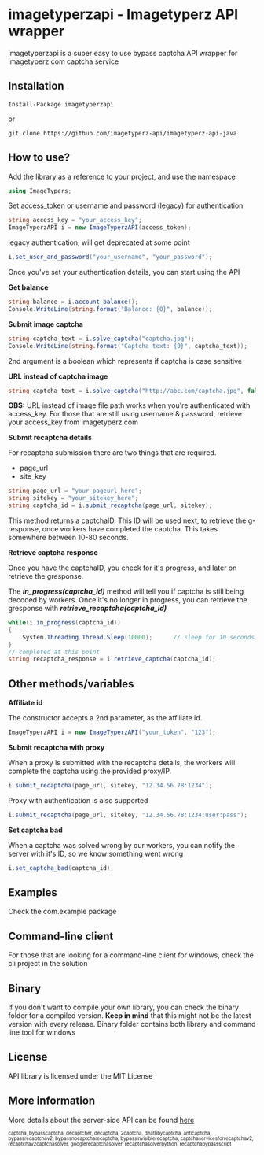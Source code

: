 imagetyperzapi - Imagetyperz API wrapper
=========================================
imagetyperzapi is a super easy to use bypass captcha API wrapper for imagetyperz.com captcha service

## Installation

    Install-Package imagetyperzapi

or

    git clone https://github.com/imagetyperz-api/imagetyperz-api-java

## How to use?

Add the library as a reference to your project, and use the namespace

``` csharp
using ImageTypers;
```
Set access_token or username and password (legacy) for authentication

``` csharp
string access_key = "your_access_key";
ImageTyperzAPI i = new ImageTyperzAPI(access_token);
```
legacy authentication, will get deprecated at some point
``` csharp
i.set_user_and_password("your_username", "your_password");
```
Once you've set your authentication details, you can start using the API

**Get balance**

``` csharp
string balance = i.account_balance();
Console.WriteLine(string.format("Balance: {0}", balance));
```

**Submit image captcha**

``` csharp
string captcha_text = i.solve_captcha("captcha.jpg");
Console.WriteLine(string.format("Captcha text: {0}", captcha_text));
```
2nd argument is a boolean which represents if captcha is case sensitive

**URL instead of captcha image**
``` csharp
string captcha_text = i.solve_captcha("http://abc.com/captcha.jpg", false);
```
**OBS:** URL instead of image file path works when you're authenticated with access_key.
 For those that are still using username & password, retrieve your access_key from 
 imagetyperz.com

**Submit recaptcha details**

For recaptcha submission there are two things that are required.
- page_url
- site_key
``` csharp
string page_url = "your_pageurl_here";
string sitekey = "your_sitekey_here";
string captcha_id = i.submit_recaptcha(page_url, sitekey);
```
This method returns a captchaID. This ID will be used next, to retrieve the g-response, once workers have
completed the captcha. This takes somewhere between 10-80 seconds.

**Retrieve captcha response**

Once you have the captchaID, you check for it's progress, and later on retrieve the gresponse.

The ***in_progress(captcha_id)*** method will tell you if captcha is still being decoded by workers.
Once it's no longer in progress, you can retrieve the gresponse with ***retrieve_recaptcha(captcha_id)***

``` csharp
while(i.in_progress(captcha_id))
{
    System.Threading.Thread.Sleep(10000);      // sleep for 10 seconds
}
// completed at this point
string recaptcha_response = i.retrieve_captcha(captcha_id);
```

## Other methods/variables

**Affiliate id**

The constructor accepts a 2nd parameter, as the affiliate id.
``` csharp
ImageTyperzAPI i = new ImageTyperzAPI("your_token", "123");
```


**Submit recaptcha with proxy**

When a proxy is submitted with the recaptcha details, the workers will complete the captcha using
the provided proxy/IP.

``` csharp
i.submit_recaptcha(page_url, sitekey, "12.34.56.78:1234");
```
Proxy with authentication is also supported
``` csharp
i.submit_recaptcha(page_url, sitekey, "12.34.56.78:1234:user:pass");
```

**Set captcha bad**

When a captcha was solved wrong by our workers, you can notify the server with it's ID,
so we know something went wrong

``` csharp
i.set_captcha_bad(captcha_id);
```

## Examples
Check the com.example package

## Command-line client
For those that are looking for a command-line client for windows, check the cli project in the solution

## Binary
If you don't want to compile your own library, you can check the binary folder for a compiled version.
**Keep in mind** that this might not be the latest version with every release.
Binary folder contains both library and command line tool for windows

## License
API library is licensed under the MIT License

## More information
More details about the server-side API can be found [here](http://imagetyperz.com)


<sup><sub>captcha, bypasscaptcha, decaptcher, decaptcha, 2captcha, deathbycaptcha, anticaptcha, 
bypassrecaptchav2, bypassnocaptcharecaptcha, bypassinvisiblerecaptcha, captchaservicesforrecaptchav2, 
recaptchav2captchasolver, googlerecaptchasolver, recaptchasolverpython, recaptchabypassscript</sup></sub>

